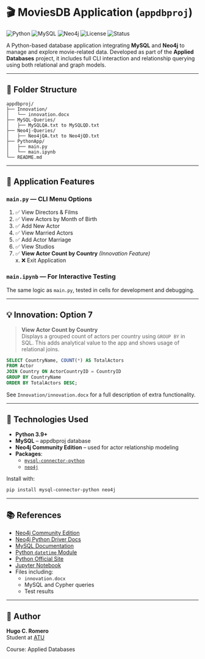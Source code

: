# 🎬 MoviesDB Application (`appdbproj`)


![Python](https://img.shields.io/badge/Python-3.9+-blue.svg)
![MySQL](https://img.shields.io/badge/Database-MySQL-informational.svg)
![Neo4j](https://img.shields.io/badge/GraphDB-Neo4j-blue.svg)
![License](https://img.shields.io/badge/License-GPLv3-blue.svg)
![Status](https://img.shields.io/badge/Status-Final-green.svg)


A Python-based database application integrating **MySQL** and **Neo4j** to manage and explore movie-related data. Developed as part of the **Applied Databases** project, it includes full CLI interaction and relationship querying using both relational and graph models.

---

## 📁 Folder Structure

```
appdbproj/
├── Innovation/
│   └── innovation.docx
├── MySQL-Queries/
│   ├── MySQLQA.txt to MySQLQD.txt
├── Neo4j-Queries/
│   ├── Neo4jQA.txt to Neo4jQD.txt
├── PythonApp/
│   ├── main.py
│   └── main.ipynb
└── README.md
```

---

## 🚀 Application Features

### `main.py` — CLI Menu Options

1. ✅ View Directors & Films  
2. ✅ View Actors by Month of Birth  
3. ✅ Add New Actor  
4. ✅ View Married Actors  
5. ✅ Add Actor Marriage  
6. ✅ View Studios  
7. ✅ **View Actor Count by Country** *(Innovation Feature)*  
x. ❌ Exit Application

### `main.ipynb` — For Interactive Testing  
The same logic as `main.py`, tested in cells for development and debugging.

---

## 💡 Innovation: Option 7

> **View Actor Count by Country**  
Displays a grouped count of actors per country using `GROUP BY` in SQL. This adds analytical value to the app and shows usage of relational joins.

```sql
SELECT CountryName, COUNT(*) AS TotalActors
FROM Actor
JOIN Country ON ActorCountryID = CountryID
GROUP BY CountryName
ORDER BY TotalActors DESC;
```

See `Innovation/innovation.docx` for a full description of extra functionality.

---

## 🧠 Technologies Used

- **Python 3.9+**
- **MySQL** – appdbproj database
- **Neo4j Community Edition** – used for actor relationship modeling
- **Packages**:
  - [`mysql-connector-python`](https://pypi.org/project/mysql-connector-python/)
  - [`neo4j`](https://pypi.org/project/neo4j/)

Install with:

```bash
pip install mysql-connector-python neo4j
```

---

## 📚 References

- [Neo4j Community Edition](https://neo4j.com/download-center/#community)
- [Neo4j Python Driver Docs](https://neo4j.com/docs/api/python-driver/current/)
- [MySQL Documentation](https://dev.mysql.com/doc/)
- [Python `datetime` Module](https://docs.python.org/3/library/datetime.html)
- [Python Official Site](https://www.python.org/)
- [Jupyter Notebook](https://jupyter.org/)
- Files including:
  - `innovation.docx`
  - MySQL and Cypher queries
  - Test results

---

## 👤 Author

**Hugo C. Romero**  
Student at [ATU](https://www.atu.ie/)
 
Course: Applied Databases

